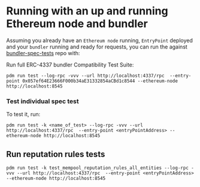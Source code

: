 # Running with an up and running Ethereum node and bundler
Assuming you already have an `Ethereum node` running, `EntryPoint` deployed and your `bundler` running and ready for requests, you can run the against [bundler-spec-tests](https://github.com/eth-infinitism/bundler-spec-tests) repo with:

Run full ERC-4337 bundler Compatibility Test Suite:
```shell script
pdm run test --log-rpc -vvv --url http://localhost:4337/rpc  --entry-point 0x057ef64E23666F000b34aE31332854aCBd1c8544 --ethereum-node http://localhost:8545 
```

### Test individual spec test

To test it, run: 
```shell script
pdm run test -k <name_of_test> --log-rpc -vvv --url http://localhost:4337/rpc  --entry-point <entryPointAddress> --ethereum-node http://localhost:8545 
```

## Run reputation rules tests
```shell script
pdm run test -k test_mempool_reputation_rules_all_entities --log-rpc -vvv --url http://localhost:4337/rpc  --entry-point <entryPointAddress> --ethereum-node http://localhost:8545 
```